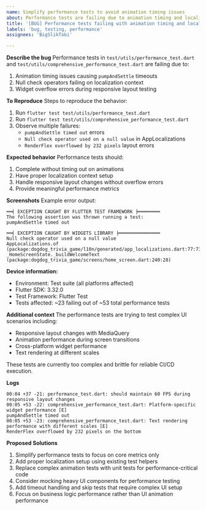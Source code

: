 ```yaml
---
name: Simplify performance tests to avoid animation timing issues
about: Performance tests are failing due to animation timing and localization conflicts
title: '[BUG] Performance tests failing with animation timing and localization errors'
labels: 'bug, testing, performance'
assignees: 'BigSlikTobi'

---
```


**Describe the bug**
Performance tests in `test/utils/performance_test.dart` and `test/utils/comprehensive_performance_test.dart` are failing due to:
1. Animation timing issues causing `pumpAndSettle` timeouts
2. Null check operators failing on localization context
3. Widget overflow errors during responsive layout testing

**To Reproduce**
Steps to reproduce the behavior:
1. Run `flutter test test/utils/performance_test.dart`
2. Run `flutter test test/utils/comprehensive_performance_test.dart`
3. Observe multiple failures:
   - `pumpAndSettle timed out` errors
   - `Null check operator used on a null value` in AppLocalizations
   - `RenderFlex overflowed by 232 pixels` layout errors

**Expected behavior**
Performance tests should:
1. Complete without timing out on animations
2. Have proper localization context setup
3. Handle responsive layout changes without overflow errors
4. Provide meaningful performance metrics

**Screenshots**
Example error output:
```
══╡ EXCEPTION CAUGHT BY FLUTTER TEST FRAMEWORK ╞════════
The following assertion was thrown running a test:
pumpAndSettle timed out

══╡ EXCEPTION CAUGHT BY WIDGETS LIBRARY ╞═══════════════
Null check operator used on a null value
AppLocalizations.of (package:dogdog_trivia_game/l10n/generated/app_localizations.dart:77:73)
_HomeScreenState._buildWelcomeText (package:dogdog_trivia_game/screens/home_screen.dart:240:28)
```

**Device information:**
- Environment: Test suite (all platforms affected)  
- Flutter SDK: 3.32.0
- Test Framework: Flutter Test
- Tests affected: ~23 failing out of ~53 total performance tests

**Additional context**
The performance tests are trying to test complex UI scenarios including:
- Responsive layout changes with MediaQuery
- Animation performance during screen transitions
- Cross-platform widget performance
- Text rendering at different scales

These tests are currently too complex and brittle for reliable CI/CD execution.

**Logs**
```
00:04 +37 -21: performance_test.dart: should maintain 60 FPS during responsive layout changes
00:05 +53 -22: comprehensive_performance_test.dart: Platform-specific widget performance [E]
pumpAndSettle timed out
00:05 +53 -23: comprehensive_performance_test.dart: Text rendering performance with different scales [E]
RenderFlex overflowed by 232 pixels on the bottom
```

**Proposed Solutions**
1. Simplify performance tests to focus on core metrics only
2. Add proper localization setup using existing test helpers
3. Replace complex animation tests with unit tests for performance-critical code
4. Consider mocking heavy UI components for performance testing
5. Add timeout handling and skip tests that require complex UI setup
6. Focus on business logic performance rather than UI animation performance
